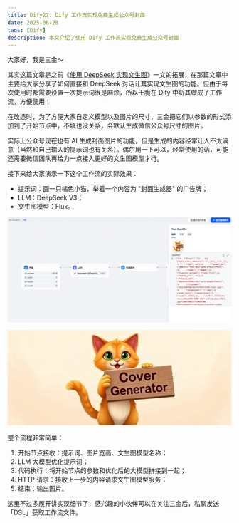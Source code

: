 ```yaml
---
title: Dify27. Dify 工作流实现免费生成公众号封面
date: 2025-06-28
tags: [Dify]
description: 本文介绍了使用 Dify 工作流实现免费生成公众号封面
---
```


大家好，我是三金～

其实这篇文章是之前《[使用 DeepSeek 实现文生图](https://blog.ihsxu.com/p/%E4%BD%BF%E7%94%A8-deepseek-%E5%AE%9E%E7%8E%B0%E6%96%87%E7%94%9F%E5%9B%BE/)》一文的拓展，在那篇文章中主要给大家分享了如何直接和 DeepSeek 对话让其实现文生图的功能。但由于每次使用时都需要设置一次提示词很是麻烦，所以干脆在 Dify 中将其做成了工作流，方便使用！

在改造时，为了方便大家自定义模型以及图片的尺寸，三金把它们以参数的形式添加到了开始节点中，不填也没关系，会默认生成微信公众号尺寸的图片。

实际上公众号现在也有 AI 生成封面图片的功能，但是生成的内容经常让人不太满意（当然和自己输入的提示词也有关系）。偶尔用一下可以，经常使用的话，可能还需要微信团队再给力一点接入更好的文生图模型才行。

接下来给大家演示一下这个工作流的实际效果：

* 提示词：画一只橘色小猫，举着一个内容为 "封面生成器" 的广告牌；
* LLM：DeepSeek V3；
* 文生图模型：Flux。

![](assets/Y_Xv5QN-wZEjVRDHzY0ssdVJM6VX2ej2tBM8LzGOgVY=.webp)

![](assets/Ixd_b0W4X4s53HsslzMKw-uPEdwz1DK6XCj2D5W8xeM=.webp)

整个流程非常简单：

1. 开始节点接收：提示词、图片宽高、文生图模型名称；
2. LLM 大模型优化提示词；
3. 代码执行：将开始节点的参数和优化后的大模型拼接到一起；
4. HTTP 请求：接收上一步的内容请求文生图模型服务；
5. 结束：输出图片。

这里不过多展开讲实现细节了，感兴趣的小伙伴可以在关注三金后，私聊发送「DSL」获取工作流文件。

